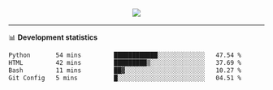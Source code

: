 <h3 align="center">
  <a href="https://github.com/hwalker928">
      <img src="https://github-profile-trophy.vercel.app/?username=hwalker928&no-bg=true&no-frame=true">
  </a>
</h3>


<hr>

📊 **Development statistics**

<!--START_SECTION:waka-->

```txt
Python       54 mins         ████████████░░░░░░░░░░░░░   47.54 %
HTML         42 mins         █████████▒░░░░░░░░░░░░░░░   37.69 %
Bash         11 mins         ██▓░░░░░░░░░░░░░░░░░░░░░░   10.27 %
Git Config   5 mins          █░░░░░░░░░░░░░░░░░░░░░░░░   04.51 %
```

<!--END_SECTION:waka-->
